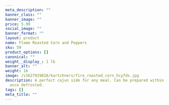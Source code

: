 ```yaml
---
meta_description: ""
banner_class: ""
banner_image: ""
price: 5.99
social_image: ""
banner_format: ""
layout: product
name: Flame Roasted Corn and Peppers
sku: 59
product_options: []
canonical: ""
weight__display_: 1 lb
banner_alt: ""
weight: 16
image: /v1627929818/kartchners/fire_roasted_corn_hcyfds.jpg
description: A perfect cajun side for any meal. Can be prepared within minutes
  once defrosted.
tags: []
meta_title: ""
---
```


